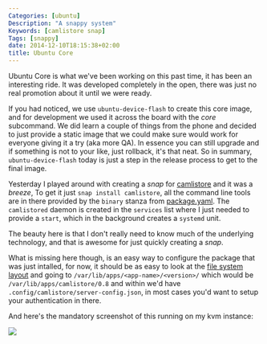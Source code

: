 ```yaml
---
Categories: [ubuntu]
Description: "A snappy system"
Keywords: [camlistore snap]
Tags: [snappy]
date: 2014-12-10T18:15:38+02:00
title: Ubuntu Core
---
```


Ubuntu Core is what we've been working on this past time, it has been an
interesting ride. It was developed completely in the open, there was just no
real promotion about it until we were ready.

If you had noticed, we use `ubuntu-device-flash` to create this core image, and
for development we used it across the board with the *core* subcommand. We did
learn a couple of things from the phone and decided to just provide a static
image that we could make sure would work for everyone giving it a try (aka more
QA). In essence you can still upgrade and if something is not to your like,
just rollback, it's that neat. So in summary, `ubuntu-device-flash` today is
just a step in the release process to get to the final image.

Yesterday I played around with creating a *snap* for
[camlistore](https://camlistore.org) and it was a *breeze*, To get it just
`snap install camlistore`, all the command line tools are in there provided by
the `binary` stanza from
[package.yaml](http://developer.ubuntu.com/snappy/packaging-format-for-apps/).
The `camlistored` daemon is created in the `services` list where I just needed
to provide a `start`, which in the background creates a `systemd` unit.

The beauty here is that I don't really need to know much of the underlying
technology, and that is awesome for just quickly creating a *snap*.

What is missing here though, is an easy way to configure the package that was
just intalled, for now, it should be as easy to look at the
[file system layout](http://developer.ubuntu.com/snappy/filesystem-layout/) and
going to `/var/lib/apps/<app-name>/<version>/` which would be
`/var/lib/apps/camlistore/0.8` and within we'd have
`.config/camlistore/server-config.json`, in most cases you'd want to setup your
authentication in there.

And here's the mandatory screenshot of this running on my kvm instance:

<img src="/img/camlistore00.png">

